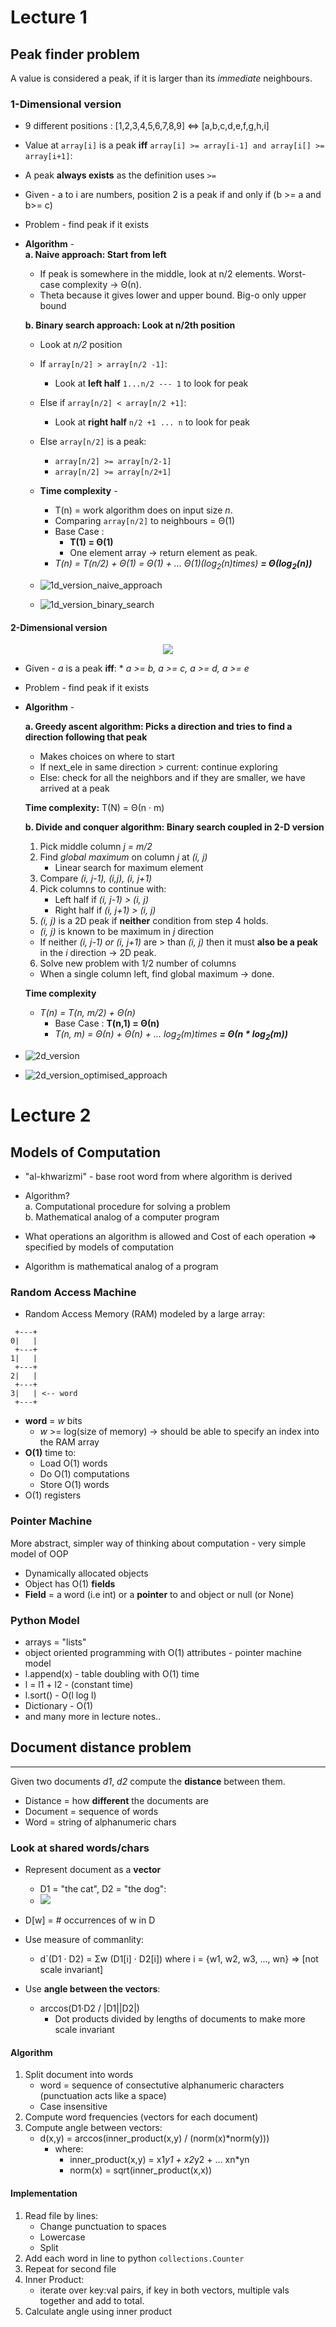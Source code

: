 # Lecture 1

## Peak finder problem
A value is considered a peak, if it is larger than its *immediate* neighbours.

### 1-Dimensional version  

* 9 different positions : [1,2,3,4,5,6,7,8,9] <=> [a,b,c,d,e,f,g,h,i]
* Value at `array[i]` is a peak **iff** `array[i] >= array[i-1] and array[i[] >= array[i+1]`:
* A peak **always exists** as the definition uses *`>=`*
* Given - a to i are numbers, position 2 is a peak if and only if (b >= a and b>= c)  
* Problem - find peak if it exists  

* **Algorithm** -  
    <strong/>a. Naive approach: Start from left</strong>
    * If peak is somewhere in the middle, look at n/2 elements. Worst-case complexity -> Θ(n). 
    * Theta because it gives lower and upper bound. Big-o only upper bound  

    <strong>b. Binary search approach: Look at n/2th position</strong>
    * Look at *n/2* position
    * If `array[n/2] > array[n/2 -1]`:
        * Look at **left half** `1...n/2 --- 1` to look for peak
    * Else if `array[n/2] < array[n/2 +1]`:
        * Look at **right half** `n/2 +1 ... n` to look for peak
    * Else `array[n/2]` is a peak:
        * `array[n/2] >= array[n/2-1]`
        * `array[n/2] >= array[n/2+1]`

    * **Time complexity** -
        * T(n) = work algorithm does on input size *n*.
        * Comparing `array[n/2]` to neighbours = &Theta;(1)
        * Base Case :
            * **T(1) = &Theta;(1)**
            * One element array -> return element as peak.  
        * *T(n) = T(n/2) + &Theta;(1)* *= &Theta;(1) + ... &Theta;(1)(log<sub>2</sub>(n)times)* ***= &Theta;(log<sub>2</sub>(n))***

    * ![1d_version_naive_approach](./data/snapshots/1d_version_naive_approach.png)  

    * ![1d_version_binary_search](./data/snapshots/1d_version_binary_search.png)  

#### 2-Dimensional version

<p align = "center"><img src = "./data/snapshots/2d-version-initial.png"> </p>

* Given - *a* is a peak **iff**: * *a >= b, a >= c, a >= d, a >= e*
* Problem - find peak if it exists  
* **Algorithm** -

    <strong>a. Greedy ascent algorithm: Picks a direction and tries to find a direction following that peak</strong>
    * Makes choices on where to start
    * If next_ele in same direction > current: continue exploring
    * Else: check for all the neighbors and if they are smaller, we have arrived at a peak

    **Time complexity:** T(N) = Θ(n &middot; m)

    <strong>b. Divide and conquer algorithm: Binary search coupled in 2-D version</strong>

    1. Pick middle column *j = m/2*
    2. Find *global maximum* on column *j* at *(i, j)*
        * Linear search for maximum element
    3. Compare *(i, j-1), (i,j), (i, j+1)*
    4. Pick columns to continue with:
        * Left half if *(i, j-1) > (i, j)*
        * Right half if *(i, j+1) > (i, j)*
    5. *(i, j)* is a 2D peak if **neither** condition from step 4 holds.
    * *(i, j)* is known to be maximum in *j* direction
    * If neither *(i, j-1) or (i, j+1)* are > than *(i, j)* then it must **also be a peak** in the *i* direction -> 2D peak.
    6. Solve new problem with 1/2 number of columns
    * When a single column left, find global maximum -> done.

    **Time complexity**  
    *  *T(n) = T(n, m/2) + &Theta;(n)*
        * Base Case : **T(n,1) = &Theta;(n)**
        * *T(n, m) = &Theta;(n) + &Theta;(n) + ... log<sub>2</sub>(m)times* ***= &Theta;(n * log<sub>2</sub>(m))***

* ![2d_version](./data/snapshots/2d_version.png)

* ![2d_version_optimised_approach](./data/snapshots/2d_version_optimised_approach.png)  

# Lecture 2

## Models of Computation

* "al-khwarizmi" - base root word from where algorithm is derived
* Algorithm?  
    a. Computational procedure for solving a problem  
    b. Mathematical analog of a computer program 
* What operations an algorithm is allowed and Cost of each operation => specified by models of computation

* Algorithm is mathematical analog of a program

### Random Access Machine
* Random Access Memory (RAM) modeled by a large array:

```
 +---+
0|   |
 +---+
1|   |
 +---+
2|   |
 +---+
3|   | <-- word
 +---+
```

* **word** = *w* bits
    * *w* >= log(size of memory) -> should be able to specify an index into the RAM array
* **O(1)** time to: 
    * Load O(1) words
    * Do O(1) computations
    * Store O(1) words
* O(1) registers

### Pointer Machine
More abstract, simpler way of thinking about computation - very simple model of OOP
* Dynamically allocated objects
* Object has O(1) **fields**
* **Field** = a word (i.e int) or a **pointer** to and object or null (or None)

### Python Model
* arrays = "lists"
* object oriented programming with O(1) attributes - pointer machine model
* l.append(x) - table doubling with O(1) time
* l = l1 + l2 - (constant time)
* l.sort() - O(l log l)
* Dictionary - O(1)
* and many more in lecture notes..

## Document distance problem 
------

Given two documents *d1*, *d2* compute the **distance** between them.
* Distance = how **different** the documents are
* Document = sequence of words
* Word = string of alphanumeric chars

### Look at shared words/chars
* Represent document as a **vector**
    * D1 = "the cat", D2 = "the dog":
    * ![](./data/snapshots/document_distance.png)

* D[w] = # occurrences of w in D
* Use measure of commanlity:
    * d`(D1 &middot; D2) = Σw (D1[i] &middot; D2[i]) where i = {w1, w2, w3, ..., wn} => [not scale invariant]
* Use **angle between the vectors**:
    * arccos(D1&middot;D2 / |D1||D2|)
        * Dot products divided by lengths of documents to make more scale invariant

#### Algorithm
1. Split document into words
    * word = sequence of consectutive alphanumeric characters (punctuation acts
    like a space)
    * Case insensitive
2. Compute word frequencies (vectors for each document)
3. Compute angle between vectors:
    * d(x,y) = arccos(inner_product(x,y) / (norm(x)*norm(y)))
        * where:
            * inner_product(x,y) = x1*y1 + x2*y2 + ... xn*yn
            * norm(x) = sqrt(inner_product(x,x))

#### Implementation

1. Read file by lines:
    * Change punctuation to spaces
    * Lowercase
    * Split
2. Add each word in line to python `collections.Counter`
3. Repeat for second file
4. Inner Product:
    * iterate over key:val pairs, if key in both vectors, multiple vals together and add to total.
5. Calculate angle using inner product